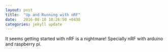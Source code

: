 ```yaml
---
layout: post
title:  "Up and Running with nRF"
date:   2016-08-10 10:26:50 +0430
categories: jekyll update
---
```


It seems getting started with nRF is a nightmare! Specially nRF with arduino
and raspberry pi.
